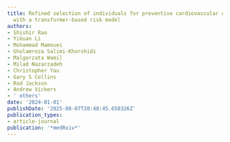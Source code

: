 ```yaml
---
title: Refined selection of individuals for preventive cardiovascular disease treatment
  with a transformer-based risk model
authors:
- Shishir Rao
- Yikuan Li
- Mohammad Mamouei
- Gholamreza Salimi-Khorshidi
- Malgorzata Wamil
- Milad Nazarzadeh
- Christopher Yau
- Gary S Collins
- Rod Jackson
- Andrew Vickers
- ' others'
date: '2024-01-01'
publishDate: '2025-08-07T20:48:45.658326Z'
publication_types:
- article-journal
publication: '*medRxiv*'
---
```

